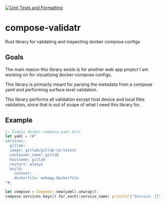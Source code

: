 [![Unit Tests and Formatting](https://github.com/dobecad/compose-validatr/actions/workflows/tests.yml/badge.svg?branch=main)](https://github.com/dobecad/compose-validatr/actions/workflows/tests.yml)

# compose-validatr

Rust library for validating and inspecting docker compose configs

## Goals

The main reason this library exists is for another web app project I am working on for visualizing docker-compose configs.

This library is primarily meant for parsing the metadata from a compose yaml and performing surface level validation.

This library performs all validation except host device and local files validation, since that is out of scope of what I need this library for.

## Example

```rust
// Simple docker-compose.yaml &str
let yaml = r#"
services:
  gitlab:
  image: gitlab/gitlab-ce:latest
  container_name: gitlab
  hostname: gitlab
  restart: always
  build:
    context: .
    dockerfile: webapp.Dockerfile
"#;

let compose = Compose::new(yaml).unwrap();
compose.services.keys().for_each(|service_name| println!("Service: {}", service_name));
```
